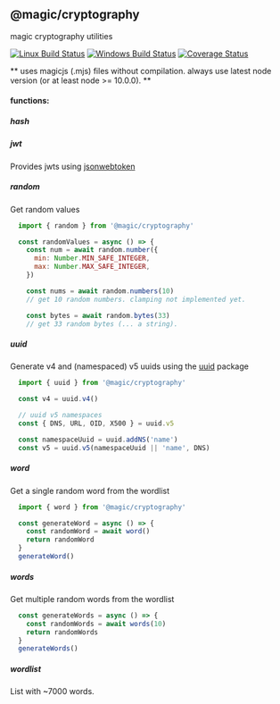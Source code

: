 ## @magic/cryptography

magic cryptography utilities

[![Linux Build Status][travis-image]][travis-url]
[![Windows Build Status][appveyor-image]][appveyor-url]
[![Coverage Status][coveralls-image]][coveralls-url]

**
  uses magicjs (.mjs) files without compilation.
  always use latest node version (or at least node >= 10.0.0).
**

#### functions:

##### hash


##### jwt
Provides jwts using [jsonwebtoken](https://npmjs.com/package/jsonwebtoken)

##### random
Get random values
```javascript
  import { random } from '@magic/cryptography'

  const randomValues = async () => {
    const num = await random.number({
      min: Number.MIN_SAFE_INTEGER,
      max: Number.MAX_SAFE_INTEGER,
    })

    const nums = await random.numbers(10)
    // get 10 random numbers. clamping not implemented yet.

    const bytes = await random.bytes(33)
    // get 33 random bytes (... a string).
```

##### uuid
Generate v4 and (namespaced) v5 uuids using the [uuid](https://npmjs.com/package/uuid) package
```javascript
  import { uuid } from '@magic/cryptography'

  const v4 = uuid.v4()

  // uuid v5 namespaces
  const { DNS, URL, OID, X500 } = uuid.v5

  const namespaceUuid = uuid.addNS('name')
  const v5 = uuid.v5(namespaceUuid || 'name', DNS)
```

##### word
Get a single random word from the wordlist
```javascript
  import { word } from '@magic/cryptography'

  const generateWord = async () => {
    const randomWord = await word()
    return randomWord
  }
  generateWord()
```


##### words
Get multiple random words from the wordlist
```javascript
  const generateWords = async () => {
    const randomWords = await words(10)
    return randomWords
  }
  generateWords()
```

##### wordlist
List with ~7000 words.


[travis-image]: https://img.shields.io/travis/magic/cryptography/master.svg?label=Linux%20build
[travis-url]: https://travis-ci.org/magic/cryptography
[appveyor-image]: https://img.shields.io/appveyor/ci/jaeh/cryptography/master.svg?label=Windows%20build
[appveyor-url]: https://ci.appveyor.com/project/jaeh/cryptography/branch/master
[coveralls-image]: https://coveralls.io/repos/github/magic/cryptography/badge.svg?branch=master
[coveralls-url]: https://coveralls.io/r/magic/cryptography?branch=master
